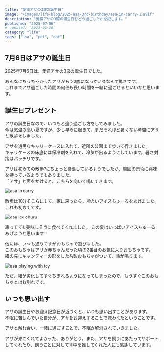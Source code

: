 ```yaml
---
title: "愛猫アサの3歳の誕生日"
image: "/images/life-blog/2025-asa-3rd-birthday/asa-in-carry-1.avif"
description: "愛猫アサの3際の誕生日をどう過ごしたかを記します。"
published: "2025-07-06"
# updated: "2025-02-20"
category: "life"
tags: ["asa", "pet", "cat"]
---
```


## 7月6日はアサの誕生日

2025年7月6日は、愛猫アサの3歳の誕生日でした。

あんなにちっちゃかったアサがもう3歳になっているなんて驚きです。  
これまでアサ過ごした時間の何倍も長い時間を一緒に過ごせるといいなと思います。

## 誕生日プレゼント

アサの誕生日なので、いつもと違う過ごし方をしてみました。  
今は気温の高い夏ですが、少し早めに起きて、まだそれほど暑くない時間にアサと散歩をしました。

アサを透明なキャリーケースに入れて、近所の公園まで歩いて行きました。  
キャリケースの床底には保冷剤を入れて、冷気が出るようにしています。暑さ対策はバッチリです。

アサは初めての散歩?にちょっと緊張しているようでしたが、周囲の景色に興味を持っているようでもありました。  
「アサ」と声をかけると、こちらを向いて鳴いてきます。

![asa in carry](/images/life-blog/2025-asa-3rd-birthday/asa-in-carry-2.avif)

散歩は10分そこらにして、家に戻ったら、冷たいアイスちゅーるをあげました。これも初めてです。

![asa ice churu](/images/life-blog/2025-asa-3rd-birthday/asa-eating-iced-churu.avif#width=400)

凍ってても美味しそうに食べてくれました。
この夏はいっぱいアイスちゅーるあげようと思います！

他には、いつも通りですがおもちゃで遊びました。  
このおもちゃはアサが赤ちゃんだった頃の2番目のお気に入りおもちゃです。  
紐の先にキャンディーの形をした糸製おもちゃがついて、鈴が鳴ります。

![asa playing with toy](/images/life-blog/2025-asa-3rd-birthday/asa-playing-with-toy.avif)

ただ、紐が劣化してすぐちぎれるようになってしまったので、もうすぐこのおもちゃとはお別れです。

## いつも思い出す

アサの誕生日やお迎え記念日が近づくと、いつも思い出すことがあります。  
不眠に苦しんでいた自分が、アサをお迎えすることで救われたということです。

アサと触れ合い、一緒に過ごすことで、不眠が解消されていきました。

アサが来てくれてよかった、ありがとう。また、アサを飼うにあたってサポートしてくれたり、飼うことに対して背中を推してくれた人にも感謝しています。
